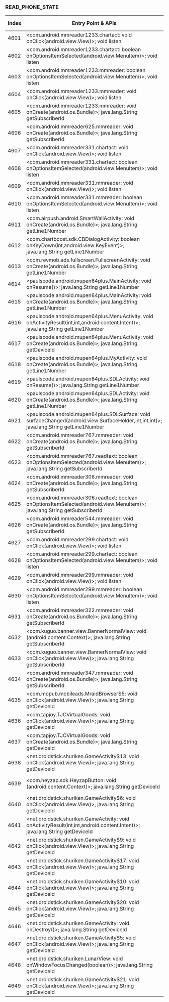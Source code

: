 ### READ_PHONE_STATE
| Index | Entry Point & APIs | Screen shot | Resource id | Label |
| ------------- | ------------- | ------------- |-------------|-------------|
| 4601 | <com.android.mmreader1233.chartact: void onClick(android.view.View)>; void listen | ![](D:\COSMOS\output\py\Drebin\VirusShare_Android_20130506\VirusShare_b2e2fbf6fa43bd6c3d265ef8e52f1fe5\com.android.mmreader1233.chartact.png) |  | |
| 4602 | <com.android.mmreader1233.chartact: boolean onOptionsItemSelected(android.view.MenuItem)>; void listen | ![](D:\COSMOS\output\py\Drebin\VirusShare_Android_20130506\VirusShare_b2e2fbf6fa43bd6c3d265ef8e52f1fe5\com.android.mmreader1233.chartact.png) |  | |
| 4603 | <com.android.mmreader1233.mmreader: boolean onOptionsItemSelected(android.view.MenuItem)>; void listen | ![](D:\COSMOS\output\py\Drebin\VirusShare_Android_20130506\VirusShare_b2e2fbf6fa43bd6c3d265ef8e52f1fe5\com.android.mmreader1233.mmreader.png) |  | |
| 4604 | <com.android.mmreader1233.mmreader: void onClick(android.view.View)>; void listen | ![](D:\COSMOS\output\py\Drebin\VirusShare_Android_20130506\VirusShare_b2e2fbf6fa43bd6c3d265ef8e52f1fe5\com.android.mmreader1233.mmreader.png) |  | |
| 4605 | <com.android.mmreader1233.mmreader: void onCreate(android.os.Bundle)>; java.lang.String getSubscriberId | ![](D:\COSMOS\output\py\Drebin\VirusShare_Android_20130506\VirusShare_b2e2fbf6fa43bd6c3d265ef8e52f1fe5\com.android.mmreader1233.mmreader.png) |  | |
| 4606 | <com.android.mmreader625.mmreader: void onCreate(android.os.Bundle)>; java.lang.String getSubscriberId | ![](D:\COSMOS\output\py\Drebin\VirusShare_Android_20130506\VirusShare_b30af05d825c9d3ff8d4e3a21a56633a\com.android.mmreader625.mmreader.png) |  | |
| 4607 | <com.android.mmreader331.chartact: void onClick(android.view.View)>; void listen | ![](D:\COSMOS\output\py\Drebin\VirusShare_Android_20130506\VirusShare_b319eed494b80b73d94e71a5e0b1e7a2\com.android.mmreader331.chartact.png) |  | |
| 4608 | <com.android.mmreader331.chartact: boolean onOptionsItemSelected(android.view.MenuItem)>; void listen | ![](D:\COSMOS\output\py\Drebin\VirusShare_Android_20130506\VirusShare_b319eed494b80b73d94e71a5e0b1e7a2\com.android.mmreader331.chartact.png) |  | |
| 4609 | <com.android.mmreader331.mmreader: void onClick(android.view.View)>; void listen | ![](D:\COSMOS\output\py\Drebin\VirusShare_Android_20130506\VirusShare_b319eed494b80b73d94e71a5e0b1e7a2\com.android.mmreader331.mmreader.png) |  | |
| 4610 | <com.android.mmreader331.mmreader: boolean onOptionsItemSelected(android.view.MenuItem)>; void listen | ![](D:\COSMOS\output\py\Drebin\VirusShare_Android_20130506\VirusShare_b319eed494b80b73d94e71a5e0b1e7a2\com.android.mmreader331.mmreader.png) |  | |
| 4611 | <com.airpush.android.SmartWallActivity: void onCreate(android.os.Bundle)>; java.lang.String getLine1Number | ![](D:\COSMOS\output\py\Drebin\VirusShare_Android_20130506\VirusShare_b342c72fd9cf874196abc1975753147a\com.airpush.android.SmartWallActivity.png) |  | |
| 4612 | <com.chartboost.sdk.CBDialogActivity: boolean onKeyDown(int,android.view.KeyEvent)>; java.lang.String getLine1Number | ![](D:\COSMOS\output\py\Drebin\VirusShare_Android_20130506\VirusShare_b342c72fd9cf874196abc1975753147a\com.chartboost.sdk.CBDialogActivity.png) |  | |
| 4613 | <com.revmob.ads.fullscreen.FullscreenActivity: void onCreate(android.os.Bundle)>; java.lang.String getLine1Number | ![](D:\COSMOS\output\py\Drebin\VirusShare_Android_20130506\VirusShare_b342c72fd9cf874196abc1975753147a\com.revmob.ads.fullscreen.FullscreenActivity.png) |  | |
| 4614 | <paulscode.android.mupen64plus.MainActivity: void onResume()>; java.lang.String getLine1Number | ![](D:\COSMOS\output\py\Drebin\VirusShare_Android_20130506\VirusShare_b342c72fd9cf874196abc1975753147a\paulscode.android.mupen64plus.MainActivity.png) |  | |
| 4615 | <paulscode.android.mupen64plus.MainActivity: void onCreate(android.os.Bundle)>; java.lang.String getLine1Number | ![](D:\COSMOS\output\py\Drebin\VirusShare_Android_20130506\VirusShare_b342c72fd9cf874196abc1975753147a\paulscode.android.mupen64plus.MainActivity.png) |  | |
| 4616 | <paulscode.android.mupen64plus.MenuActivity: void onActivityResult(int,int,android.content.Intent)>; java.lang.String getLine1Number | ![](D:\COSMOS\output\py\Drebin\VirusShare_Android_20130506\VirusShare_b342c72fd9cf874196abc1975753147a\paulscode.android.mupen64plus.MenuActivity.png) |  | |
| 4617 | <paulscode.android.mupen64plus.MenuActivity: void onCreate(android.os.Bundle)>; java.lang.String getDeviceId | ![](D:\COSMOS\output\py\Drebin\VirusShare_Android_20130506\VirusShare_da1eb34671ed7d19c471f54de56733fb\paulscode.android.mupen64plus.MenuActivity.png) |  | |
| 4618 | <paulscode.android.mupen64plus.MyActivity: void onCreate(android.os.Bundle)>; java.lang.String getLine1Number | ![](D:\COSMOS\output\py\Drebin\VirusShare_Android_20130506\VirusShare_b342c72fd9cf874196abc1975753147a\paulscode.android.mupen64plus.MyActivity.png) |  | |
| 4619 | <paulscode.android.mupen64plus.SDLActivity: void onResume()>; java.lang.String getLine1Number | ![](D:\COSMOS\output\py\Drebin\VirusShare_Android_20130506\VirusShare_b342c72fd9cf874196abc1975753147a\paulscode.android.mupen64plus.SDLActivity.png) |  | |
| 4620 | <paulscode.android.mupen64plus.SDLActivity: void onCreate(android.os.Bundle)>; java.lang.String getLine1Number | ![](D:\COSMOS\output\py\Drebin\VirusShare_Android_20130506\VirusShare_b342c72fd9cf874196abc1975753147a\paulscode.android.mupen64plus.SDLActivity.png) |  | |
| 4621 | <paulscode.android.mupen64plus.SDLSurface: void surfaceChanged(android.view.SurfaceHolder,int,int,int)>; java.lang.String getLine1Number | ![](D:\COSMOS\output\py\Drebin\VirusShare_Android_20130506\VirusShare_b342c72fd9cf874196abc1975753147a\paulscode.android.mupen64plus.SDLActivity.png) | {'2131165193': <sensitive_component.SensitiveComponent.SensitiveView object at 0x000001C6AD62A9B0>} | |
| 4622 | <com.android.mmreader767.mmreader: void onCreate(android.os.Bundle)>; java.lang.String getSubscriberId | ![](D:\COSMOS\output\py\Drebin\VirusShare_Android_20130506\VirusShare_b401178f6143130138abe253a318eea7\com.android.mmreader767.mmreader.png) |  | |
| 4623 | <com.android.mmreader767.readtext: boolean onOptionsItemSelected(android.view.MenuItem)>; java.lang.String getSubscriberId | ![](D:\COSMOS\output\py\Drebin\VirusShare_Android_20130506\VirusShare_b401178f6143130138abe253a318eea7\com.android.mmreader767.readtext.png) |  | |
| 4624 | <com.android.mmreader306.mmreader: void onCreate(android.os.Bundle)>; java.lang.String getSubscriberId | ![](D:\COSMOS\output\py\Drebin\VirusShare_Android_20130506\VirusShare_b4012231a70f3b01e78b83113b65e6aa\com.android.mmreader306.mmreader.png) |  | |
| 4625 | <com.android.mmreader306.readtext: boolean onOptionsItemSelected(android.view.MenuItem)>; java.lang.String getSubscriberId | ![](D:\COSMOS\output\py\Drebin\VirusShare_Android_20130506\VirusShare_b4012231a70f3b01e78b83113b65e6aa\com.android.mmreader306.readtext.png) |  | |
| 4626 | <com.android.mmreader544.mmreader: void onCreate(android.os.Bundle)>; java.lang.String getSubscriberId | ![](D:\COSMOS\output\py\Drebin\VirusShare_Android_20130506\VirusShare_e4c464a43fa28bdbf4ee196e9ac2a29d\com.android.mmreader544.mmreader.png) |  | |
| 4627 | <com.android.mmreader299.chartact: void onClick(android.view.View)>; void listen | ![](D:\COSMOS\output\py\Drebin\VirusShare_Android_20130506\VirusShare_b450ea533a2130cb46439e06a8f97a78\com.android.mmreader299.chartact.png) |  | |
| 4628 | <com.android.mmreader299.chartact: boolean onOptionsItemSelected(android.view.MenuItem)>; void listen | ![](D:\COSMOS\output\py\Drebin\VirusShare_Android_20130506\VirusShare_b450ea533a2130cb46439e06a8f97a78\com.android.mmreader299.chartact.png) |  | |
| 4629 | <com.android.mmreader299.mmreader: void onClick(android.view.View)>; void listen | ![](D:\COSMOS\output\py\Drebin\VirusShare_Android_20130506\VirusShare_b450ea533a2130cb46439e06a8f97a78\com.android.mmreader299.mmreader.png) |  | |
| 4630 | <com.android.mmreader299.mmreader: boolean onOptionsItemSelected(android.view.MenuItem)>; void listen | ![](D:\COSMOS\output\py\Drebin\VirusShare_Android_20130506\VirusShare_b450ea533a2130cb46439e06a8f97a78\com.android.mmreader299.mmreader.png) |  | |
| 4631 | <com.android.mmreader322.mmreader: void onCreate(android.os.Bundle)>; java.lang.String getSubscriberId | ![](D:\COSMOS\output\py\Drebin\VirusShare_Android_20130506\VirusShare_b4a3985a72b9e7de8818f201cdadc26b\com.android.mmreader322.mmreader.png) |  | |
| 4632 | <com.kuguo.banner.view.BannerNormalView: void <init>(android.content.Context)>; java.lang.String getSubscriberId | ![](D:\COSMOS\output\py\Drebin\VirusShare_Android_20130506\VirusShare_b4f43e557f25e090b82cf76594f5c942\com.xl.gw.systemappuninstall.SystemAppUninstall.png) | {'2131230741': <sensitive_component.SensitiveComponent.SensitiveView object at 0x000001C6AD1CD7F0>} | |
| 4633 | <com.kuguo.banner.view.BannerNormalView: void onClick(android.view.View)>; java.lang.String getSubscriberId | ![](D:\COSMOS\output\py\Drebin\VirusShare_Android_20130506\VirusShare_b4f43e557f25e090b82cf76594f5c942\com.xl.gw.systemappuninstall.SystemAppUninstall.png) | {'2131230741': <sensitive_component.SensitiveComponent.SensitiveView object at 0x000001C6AD1CD710>} | |
| 4634 | <com.android.mmreader347.mmreader: void onCreate(android.os.Bundle)>; java.lang.String getSubscriberId | ![](D:\COSMOS\output\py\Drebin\VirusShare_Android_20130506\VirusShare_b52a9e0b7a6c6ede1b3159a000193065\com.android.mmreader347.mmreader.png) |  | |
| 4635 | <com.mopub.mobileads.MraidBrowser$5: void onClick(android.view.View)>; java.lang.String getDeviceId | ![](D:\COSMOS\output\py\Drebin\VirusShare_Android_20130506\VirusShare_b56d0e036336637232266527da11cf88\com.mopub.mobileads.MraidBrowser.png) |  | |
| 4636 | <com.tapjoy.TJCVirtualGoods: void onClick(android.view.View)>; java.lang.String getDeviceId | ![](D:\COSMOS\output\py\Drebin\VirusShare_Android_20130506\VirusShare_b56d0e036336637232266527da11cf88\com.tapjoy.TJCVirtualGoods.png) |  | |
| 4637 | <com.tapjoy.TJCVirtualGoods: void onCreate(android.os.Bundle)>; java.lang.String getDeviceId | ![](D:\COSMOS\output\py\Drebin\VirusShare_Android_20130506\VirusShare_b56d0e036336637232266527da11cf88\com.tapjoy.TJCVirtualGoods.png) |  | |
| 4638 | <net.droidstick.shuriken.GameActivity$13: void onClick(android.view.View)>; java.lang.String getDeviceId | ![](D:\COSMOS\output\py\Drebin\VirusShare_Android_20130506\VirusShare_b56d0e036336637232266527da11cf88\net.droidstick.shuriken.GameActivity.png) |  | |
| 4639 | <com.heyzap.sdk.HeyzapButton: void <init>(android.content.Context)>; java.lang.String getDeviceId | ![](D:\COSMOS\output\py\Drebin\VirusShare_Android_20130506\VirusShare_b56d0e036336637232266527da11cf88\net.droidstick.shuriken.GameActivity.png) | {'2131558450': <sensitive_component.SensitiveComponent.SensitiveView object at 0x000001C6AD07B400>} | |
| 4640 | <net.droidstick.shuriken.GameActivity$6: void onClick(android.view.View)>; java.lang.String getDeviceId | ![](D:\COSMOS\output\py\Drebin\VirusShare_Android_20130506\VirusShare_b56d0e036336637232266527da11cf88\net.droidstick.shuriken.GameActivity.png) |  | |
| 4641 | <net.droidstick.shuriken.GameActivity: void onActivityResult(int,int,android.content.Intent)>; java.lang.String getDeviceId | ![](D:\COSMOS\output\py\Drebin\VirusShare_Android_20130506\VirusShare_b56d0e036336637232266527da11cf88\net.droidstick.shuriken.GameActivity.png) |  | |
| 4642 | <net.droidstick.shuriken.GameActivity$9: void onClick(android.view.View)>; java.lang.String getDeviceId | ![](D:\COSMOS\output\py\Drebin\VirusShare_Android_20130506\VirusShare_b56d0e036336637232266527da11cf88\net.droidstick.shuriken.GameActivity.png) |  | |
| 4643 | <net.droidstick.shuriken.GameActivity$17: void onClick(android.view.View)>; java.lang.String getDeviceId | ![](D:\COSMOS\output\py\Drebin\VirusShare_Android_20130506\VirusShare_b56d0e036336637232266527da11cf88\net.droidstick.shuriken.GameActivity.png) |  | |
| 4644 | <net.droidstick.shuriken.GameActivity$10: void onClick(android.view.View)>; java.lang.String getDeviceId | ![](D:\COSMOS\output\py\Drebin\VirusShare_Android_20130506\VirusShare_b56d0e036336637232266527da11cf88\net.droidstick.shuriken.GameActivity.png) |  | |
| 4645 | <net.droidstick.shuriken.GameActivity$20: void onClick(android.view.View)>; java.lang.String getDeviceId | ![](D:\COSMOS\output\py\Drebin\VirusShare_Android_20130506\VirusShare_b56d0e036336637232266527da11cf88\net.droidstick.shuriken.GameActivity.png) |  | |
| 4646 | <net.droidstick.shuriken.GameActivity: void onDestroy()>; java.lang.String getDeviceId | ![](D:\COSMOS\output\py\Drebin\VirusShare_Android_20130506\VirusShare_b56d0e036336637232266527da11cf88\net.droidstick.shuriken.GameActivity.png) |  | |
| 4647 | <net.droidstick.shuriken.GameActivity$5: void onClick(android.view.View)>; java.lang.String getDeviceId | ![](D:\COSMOS\output\py\Drebin\VirusShare_Android_20130506\VirusShare_b56d0e036336637232266527da11cf88\net.droidstick.shuriken.GameActivity.png) |  | |
| 4648 | <net.droidstick.shuriken.LunarView: void onWindowFocusChanged(boolean)>; java.lang.String getDeviceId | ![](D:\COSMOS\output\py\Drebin\VirusShare_Android_20130506\VirusShare_b56d0e036336637232266527da11cf88\net.droidstick.shuriken.GameActivity.png) | {'2131558428': <sensitive_component.SensitiveComponent.SensitiveView object at 0x000001C6ADA0B1D0>} | |
| 4649 | <net.droidstick.shuriken.GameActivity$21: void onClick(android.view.View)>; java.lang.String getDeviceId | ![](D:\COSMOS\output\py\Drebin\VirusShare_Android_20130506\VirusShare_b56d0e036336637232266527da11cf88\net.droidstick.shuriken.GameActivity.png) |  | |
